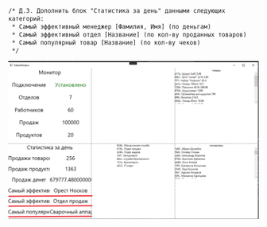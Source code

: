 ``` 
/* Д.З. Дополнить блок "Статистика за день" данными следующих категорий:
 * Самый эффективный менеджер [Фамилия, Имя] (по деньгам)
 * Самый эффективный отдел [Название] (по кол-ву проданных товаров)
 * Самый популярный товар [Название] (по кол-ву чеков)
 */
```
![скрин из результата дз](./screenshots/Screenshot_1.png)